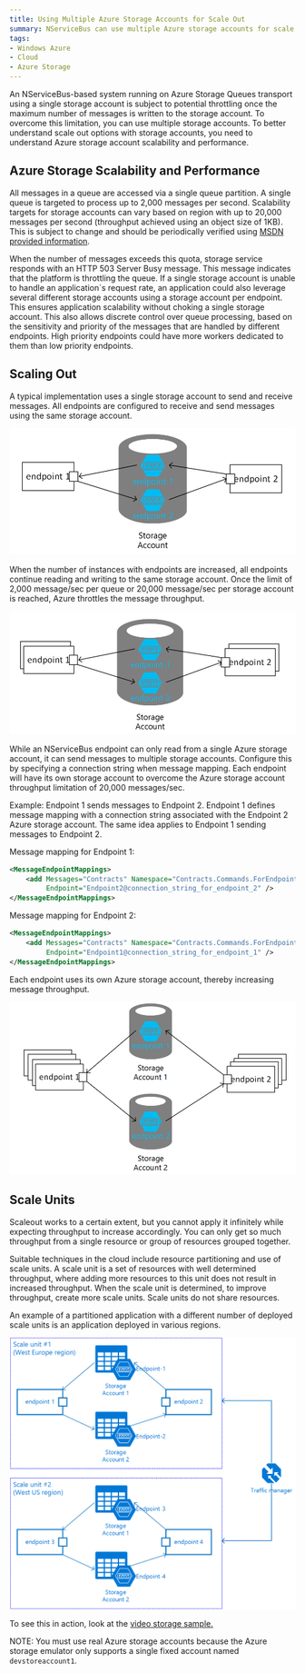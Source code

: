 ```yaml
---
title: Using Multiple Azure Storage Accounts for Scale Out
summary: NServiceBus can use multiple Azure storage accounts for scale out
tags: 
- Windows Azure
- Cloud
- Azure Storage
---
```


An NServiceBus-based system running on Azure Storage Queues transport using a single storage account is subject to potential throttling once the maximum number of messages is written to the storage account. To overcome this limitation, you can use multiple storage accounts. To better understand scale out options with storage accounts, you need to understand Azure storage account scalability and performance.

## Azure Storage Scalability and Performance

All messages in a queue are accessed via a single queue partition. A single queue is targeted to process up to 2,000 messages per second. Scalability targets for storage accounts can vary based on region with up to 20,000 messages per second (throughput achieved using an object size of 1KB). This is subject to change and should be periodically verified using [MSDN provided information](http://msdn.microsoft.com/library/azure/dn249410.aspx).

When the number of messages exceeds this quota, storage service responds with an HTTP 503 Server Busy message. This message indicates that the platform is throttling the queue. If a single storage account is unable to handle an application`s request rate, an application could also leverage several different storage accounts using a storage account per endpoint. This ensures application scalability without choking a single storage account. This also allows discrete control over queue processing, based on the sensitivity and priority of the messages that are handled by different endpoints. High priority endpoints could have more workers dedicated to them than low priority endpoints.

## Scaling Out

A typical implementation uses a single storage account to send and receive messages. All endpoints are configured to receive and send messages using the same storage account. 

![Single storage account](azure01.png "width=50%")

When the number of instances with endpoints are increased, all endpoints continue reading and writing to the same storage account. Once the limit of 2,000 message/sec per queue or 20,000 message/sec per storage account is reached, Azure throttles the message throughput.

![Single storage account with scaled out endpoints](azure02.png "width=50%")

While an NServiceBus endpoint can only read from a single Azure storage account, it can send messages to multiple storage accounts. Configure this by specifying a connection string when message mapping. Each endpoint will have its own storage account to overcome the Azure storage account throughput limitation of 20,000 messages/sec.

Example: Endpoint 1 sends messages to Endpoint 2. Endpoint 1 defines message mapping with a connection string associated with the Endpoint 2 Azure storage account. The same idea applies to Endpoint 1 sending messages to Endpoint 2.

Message mapping for Endpoint 1:

```xml
<MessageEndpointMappings>
	<add Messages="Contracts" Namespace="Contracts.Commands.ForEndpoint2" 
		 Endpoint="Endpoint2@connection_string_for_endpoint_2" />
</MessageEndpointMappings>
```

Message mapping for Endpoint 2:

```xml
<MessageEndpointMappings>
	<add Messages="Contracts" Namespace="Contracts.Commands.ForEndpoint1" 
		 Endpoint="Endpoint1@connection_string_for_endpoint_1" />
</MessageEndpointMappings>
```

Each endpoint uses its own Azure storage account, thereby increasing message throughput.


![Scale out with multiple storage accounts](azure03.png "width=50%")

## Scale Units

Scaleout works to a certain extent, but you cannot apply it infinitely while expecting throughput to increase accordingly. You can only get so much throughput from a single resource or group of resources grouped together. 

Suitable techniques in the cloud include resource partitioning and use of scale units. A scale unit is a set of resources with well determined throughput, where adding more resources to this unit does not result in increased throughput. When the scale unit is determined, to improve throughput, create more scale units. Scale units do not share resources.

An example of a partitioned application with a different number of deployed scale units is an application deployed in various regions.

![Scale units](azure04.png "width=50%")

To see this in action, look at the [video storage sample.](https://github.com/Particular/NServiceBus.Azure.Samples/tree/master/VideoStore.AzureStorageQueues.Cloud)

NOTE: You must use real Azure storage accounts because the Azure storage emulator only supports a single fixed account named `devstoreaccount1`.

